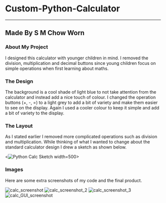 # Custom-Python-Calculator

---
Made By S M Chow Worn
---


### About My Project

I designed this calculator with younger children in mind. I removed the division, multiplication 
and decimal buttons since young children focus on simple operations when first learning about maths.

### The Design

The background is a cool shade of light blue to not take attention from the calculator and instead add a nice  touch of colour.
I changed the operation buttons (+, -, =) to a light grey to add a bit of variety and make them easier to see on the display.
Again I used a cooler colour to keep it simple and add a bit of variety to the display.

### The Layout

As I stated earlier I removed more complicated operations such as division and multiplication. While thinking of what I wanted to change about the standard calculator design I drew a sketch as shown below.

<![Python Calc Sketch](https://user-images.githubusercontent.com/103608409/200457625-630ddfa9-04e0-4ffc-a574-e0ce71c08b84.jpg) width=500>

### Images

Here are some extra screenshots of my code and the final product.

![calc_screenshot](https://user-images.githubusercontent.com/103608409/200457663-39a549c3-7199-49a1-8a9e-f3aea8b3d472.png)
![calc_screenshot_2](https://user-images.githubusercontent.com/103608409/200457669-9ff7d063-3b35-45a1-aafa-55dfbd9d0666.png)
![calc_screenshot_3](https://user-images.githubusercontent.com/103608409/200457680-aa92d534-a44a-4b90-8ea4-43ad173297a7.png)
![calc_GUI_screenshot](https://user-images.githubusercontent.com/103608409/200457689-a58a4838-c7f1-4324-91ac-410a53f0b89d.png)
